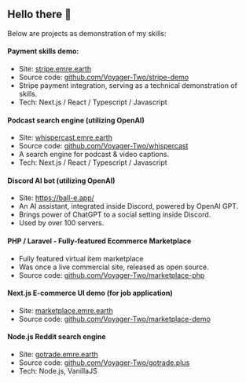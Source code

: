 ## Hello there 👋

Below are projects as demonstration of my skills:

#### Payment skills demo:

- Site: [stripe.emre.earth](https://stripe.emre.earth)
- Source code: [github.com/Voyager-Two/stripe-demo](https://github.com/Voyager-Two/stripe-demo)
- Stripe payment integration, serving as a technical demonstration of skills.
- Tech: Next.js / React / Typescript / Javascript

#### Podcast search engine (utilizing OpenAI)
- Site: [whispercast.emre.earth](https://whispercast.emre.earth)
- Source code: [github.com/Voyager-Two/whispercast](https://github.com/Voyager-Two/whispercast)
- A search engine for podcast & video captions.
- Tech: Next.js / React / Typescript / Javascript

#### Discord AI bot (utilizing OpenAI)

- Site: https://ball-e.app/
- An AI assistant, integrated inside Discord, powered by OpenAI GPT.
- Brings power of ChatGPT to a social setting inside Discord.
- Used by over 100 servers.

#### PHP / Laravel - Fully-featured Ecommerce Marketplace
- Fully featured virtual item marketplace
- Was once a live commercial site, released as open source.
- Source code: [github.com/Voyager-Two/marketplace-php](https://github.com/Voyager-Two/marketplace-php)

#### Next.js E-commerce UI demo (for job application)
- Site: [marketplace.emre.earth](https://marketplace.emre.earth/)
- Source code: [github.com/Voyager-Two/marketplace-demo](https://github.com/Voyager-Two/marketplace-demo)

#### Node.js Reddit search engine
- Site: [gotrade.emre.earth](https://gotrade.emre.earth)
- Source code: [github.com/Voyager-Two/gotrade.plus](https://github.com/Voyager-Two/gotrade.plus)
- Tech: Node.js, VanillaJS
